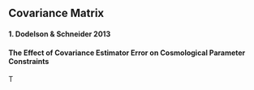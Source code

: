 ## Covariance Matrix
#### 1. Dodelson & Schneider 2013 
#### The Effect of Covariance Estimator Error on Cosmological Parameter Constraints
T
